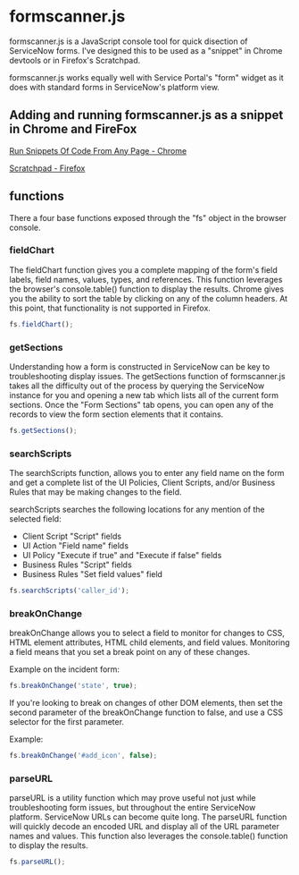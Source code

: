# formscanner.js
formscanner.js is a JavaScript console tool for quick disection of ServiceNow forms. I've designed this to be used as a "snippet" in Chrome devtools or in Firefox's Scratchpad.

formscanner.js works equally well with Service Portal's "form" widget as it does with standard forms in ServiceNow's platform view.

## Adding and running formscanner.js as a snippet in Chrome and FireFox
[Run Snippets Of Code From Any Page - Chrome](https://developers.google.com/web/tools/chrome-devtools/snippets)

[Scratchpad - Firefox](https://developer.mozilla.org/en-US/docs/Tools/Scratchpad)

## functions
There a four base functions exposed through the "fs" object in the browser console. 

### fieldChart
The fieldChart function gives you a complete mapping of the form's field labels, field names, values, types, and references. This function leverages the browser's console.table() function to display the results. Chrome gives you the ability to sort the table by clicking on any of the column headers. At this point, that functionality is not supported in Firefox.

```javascript
fs.fieldChart();
```

### getSections
Understanding how a form is constructed in ServiceNow can be key to troubleshooting display issues. The getSections function of formscanner.js takes all the difficulty out of the process by querying the ServiceNow instance for you and opening a new tab which lists all of the current form sections. Once the "Form Sections" tab opens, you can open any of the records to view the form section elements that it contains. 

```javascript
fs.getSections();
```

### searchScripts
The searchScripts function, allows you to enter any field name on the form and get a complete list of the UI Policies, Client Scripts, and/or Business Rules that may be making changes to the field.

searchScripts searches the following locations for any mention of the selected field:
* Client Script "Script" fields
* UI Action "Field name" fields
* UI Policy "Execute if true" and "Execute if false" fields
* Business Rules "Script" fields
* Business Rules "Set field values" field

```javascript
fs.searchScripts('caller_id');
```

### breakOnChange
breakOnChange allows you to select a field to monitor for changes to CSS, HTML element attributes, HTML child elements, and field values. Monitoring a field means that you set a break point on any of these changes. 

Example on the incident form:

```javascript
fs.breakOnChange('state', true);
```

If you're looking to break on changes of other DOM elements, then set the second parameter of the breakOnChange function to false, and use a CSS selector for the first parameter.

Example:

```javascript
fs.breakOnChange('#add_icon', false);
```

### parseURL
parseURL is a utility function which may prove useful not just while troubleshooting form issues, but throughout the entire ServiceNow platform. ServiceNow URLs can become quite long. The parseURL function will quickly decode an encoded URL and display all of the URL parameter names and values. This function also leverages the console.table() function to display the results.

```javascript
fs.parseURL();
```

